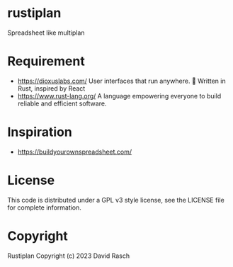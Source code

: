 # rustiplan
Spreadsheet like multiplan

# Requirement

* https://dioxuslabs.com/ User interfaces that run anywhere. 🦀
Written in Rust, inspired by React
* https://www.rust-lang.org/ A language empowering everyone
to build reliable and efficient software. 

# Inspiration

* https://buildyourownspreadsheet.com/

# License

This code is distributed under a GPL v3 style license, see the LICENSE file for complete information.

# Copyright

Rustiplan Copyright (c) 2023 David Rasch
